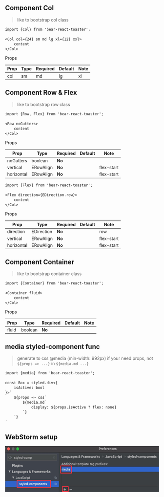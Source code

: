 
## Component Col
> like to bootstrap col class
```tsx
import {Col} from 'bear-react-toaster';

<Col col={24} sm md lg xl={12} xxl>
    content
</Col>

```
Props

| Prop                   | Type                | Required | Default       | Note                                                                                                                                                                                                         |
| ---------------------- | ------------------- | -------- | ------------- | ------------------------------------------------------------------------------------------------------------------------------------------------------------------------------------------------------------ |
| col|sm|md|lg|xl|xxl    | ECol|number|true    | **No**  |               |                                                                                                                                                             |

## Component Row & Flex
> like to bootstrap row class
```tsx
import {Row, Flex} from 'bear-react-toaster';

<Row noGutters>
    content
</Col>
```
Props

| Prop                   | Type                | Required | Default       | Note                                                                                                                                                                                                         |
| ---------------------- | ------------------- | -------- | ------------- | ------------------------------------------------------------------------------------------------------------------------------------------------------------------------------------------------------------ |
| noGutters              | boolean             | **No**   |               |                                                                                                                                                             |
| vertical               | ERowAlign           | **No**   |               |flex-start|center|flex-end                                                                                                          |                           
| horizontal             | ERowAlign           | **No**   |               |flex-start|center|flex-end                                                                                                        |

```tsx
import {Flex} from 'bear-react-toaster';

<Flex direction={EDirection.row}>
    content
</Col>
```
Props

| Prop                   | Type                | Required | Default       | Note                                                                                                                                                                                                         |
| ---------------------- | ------------------- | -------- | ------------- | ------------------------------------------------------------------------------------------------------------------------------------------------------------------------------------------------------------ |
| direction              | EDirection          | **No**   |                |row|column                                                                                                                                                     |
| vertical               | ERowAlign           | **No**   |                |flex-start|center|flex-end                                                                                                                                   |
| horizontal             | ERowAlign           | **No**   |                |flex-start|center|flex-end                                                                                                                                                  |


## Component Container
> like to bootstrap container class
```tsx
import {Container} from 'bear-react-toaster';

<Container fluid>
    content
</Col>

```
Props

| Prop                   | Type                | Required | Default       | Note                                                                                                                                                                                                         |
| ---------------------- | ------------------- | -------- | ------------- | ------------------------------------------------------------------------------------------------------------------------------------------------------------------------------------------------------------ |
| fluid                  | boolean             | **No**   |                |                                                                                                                                                             |

## media styled-component func
> generate to css @media (min-width: 992px)
> if your need props, not `${props => ...}` in `${media.md ...}` 

```tsx
import {media} from 'bear-react-toaster';

const Box = styled.div<{
    isActive: bool
}>`
    ${props => css`
        ${media.md`
            display: ${props.isActive ? flex: none}
        `}
    `}
`
```


## WebStorm setup

<img src="./docs/assets/setting-media.jpg" height="150"/>

